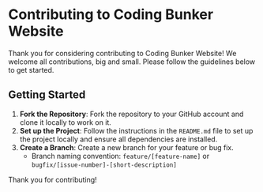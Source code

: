  # Contributing to Coding Bunker Website

Thank you for considering contributing to Coding Bunker Website! We welcome all contributions, big and small. Please follow the guidelines below to get started.

## Getting Started

1. **Fork the Repository**: Fork the repository to your GitHub account and clone it locally to work on it.
2. **Set up the Project**: Follow the instructions in the `README.md` file to set up the project locally and ensure all dependencies are installed.
3. **Create a Branch**: Create a new branch for your feature or bug fix.
   - Branch naming convention: `feature/[feature-name]` or `bugfix/[issue-number]-[short-description]`


Thank you for contributing!
